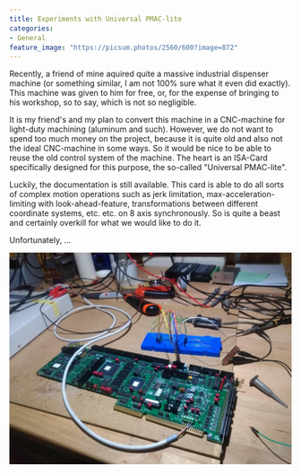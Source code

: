 ```yaml
---
title: Experiments with Universal PMAC-lite
categories:
- General
feature_image: "https://picsum.photos/2560/600?image=872"
---
```


Recently, a friend of mine aquired quite a massive industrial dispenser machine (or something similar, I am not 100% sure what it even did exactly). This machine was given to him for free, or, for the expense of bringing to his workshop, so to say, which is not so negligible.

It is my friend's and my plan to convert this machine in a CNC-machine for light-duty machining (aluminum and such). However, we do not want to spend too much
money on the project, because it is quite old and also not the ideal CNC-machine in some ways. So it would be nice to be able to reuse the old control system of the machine. The heart is an ISA-Card specifically designed for this purpose, the so-called "Universal PMAC-lite".

Luckily, the documentation is still available. This card is able to do all sorts of complex motion operations such as jerk limitation, max-acceleration-limiting with look-ahead-feature, transformations between different coordinate systems, etc. etc. on 8 axis synchronously. So is quite a beast and certainly overkill for what we would like to do it.

Unfortunately, ...


![alt text][pmac_test_setup]

[pmac_test_setup]: https://github.com/JosefHeel/josefheel.github.io/blob/master/assets/pmac.jpg "Test setup with Universal PMAC-lite"

<!-- more -->
